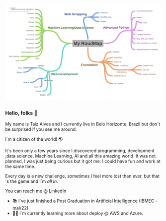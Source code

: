 
<h1 align="center">
    <img alt="RoudMap" title="Logo" src="https://github.com/TaizAlves/TaizAlves/blob/main/My_RoudMap.png" style="width:45rem"/>
</h1>

### Hello, folks 💁
My name is Taiz Alves and I currently live in Belo Horizonte, Brazil but don´t be surprised if you see me around.

I´m a citizen of the world! 🌎

It´s been only a few years since I discovered  programming, development ,data science, Machine Learning, AI and all this amazing world. 
It was not planned, I was just being curious but it got me: I could have fun and work at the same time.

Every day is a new challenge, sometimes I feel more lost than ever, but that´s the game and I´m *all in*.

You can reach me @ [LinkedIn](https://www.linkedin.com/in/taiz-alves-664a081/)

 - 📚 I´ve just finished a Post Graduation in Artificial Intelligence (IBMEC - mai/22) 
 - 👩‍💻 I´m currently learning more about deploy @ AWS and Azure.
